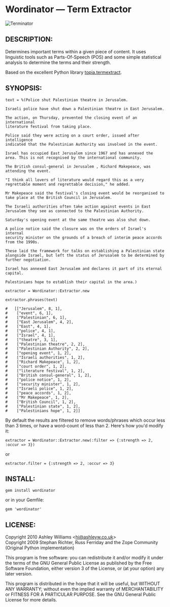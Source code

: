 # Wordinator — Term Extractor

![Terminator](http://t2.gstatic.com/images?q=tbn:WsQuaNoyT47gEM:http://img169.imageshack.us/img169/8233/dessinshwaug0.jpg&t=1)

## DESCRIPTION:

Determines important terms within a given piece of content. It
uses linguistic tools such as Parts-Of-Speech (POS) and some simple
statistical analysis to determine the terms and their strength.

Based on the excellent Python library [topia.termextract](http://pypi.python.org/pypi/topia.termextract/).

## SYNOPSIS:
    
    text = %(Police shut Palestinian theatre in Jerusalem.
    
    Israeli police have shut down a Palestinian theatre in East Jerusalem.
    
    The action, on Thursday, prevented the closing event of an international
    literature festival from taking place.
    
    Police said they were acting on a court order, issued after intelligence
    indicated that the Palestinian Authority was involved in the event.
    
    Israel has occupied East Jerusalem since 1967 and has annexed the
    area. This is not recognised by the international community.
    
    The British consul-general in Jerusalem , Richard Makepeace, was
    attending the event.
    
    "I think all lovers of literature would regard this as a very
    regrettable moment and regrettable decision," he added.
    
    Mr Makepeace said the festival's closing event would be reorganised to
    take place at the British Council in Jerusalem.
    
    The Israeli authorities often take action against events in East
    Jerusalem they see as connected to the Palestinian Authority.
    
    Saturday's opening event at the same theatre was also shut down.
    
    A police notice said the closure was on the orders of Israel's internal
    security minister on the grounds of a breach of interim peace accords
    from the 1990s.
    
    These laid the framework for talks on establishing a Palestinian state
    alongside Israel, but left the status of Jerusalem to be determined by
    further negotiation.
    
    Israel has annexed East Jerusalem and declares it part of its eternal
    capital.
    
    Palestinians hope to establish their capital in the area.)
    
    extractor = Wordinator::Extractor.new

    extractor.phrases(text)
    
    #   [["Jerusalem", 8, 1],
    #    ["event", 6, 1],
    #    ["Palestinian", 6, 1],
    #    ["East Jerusalem", 4, 2],
    #    ["East", 4, 1],
    #    ["police", 4, 1],
    #    ["Israel", 4, 1],
    #    ["theatre", 3, 1],
    #    ["Palestinian theatre", 2, 2],
    #    ["Palestinian Authority", 2, 2],
    #    ["opening event", 1, 2],
    #    ["Israeli authorities", 1, 2],
    #    ["Richard Makepeace", 1, 2],
    #    ["court order", 1, 2],
    #    ["literature festival", 1, 2],
    #    ["British consul-general", 1, 2],
    #    ["police notice", 1, 2],
    #    ["security minister", 1, 2],
    #    ["Israeli police", 1, 2],
    #    ["peace accords", 1, 2],
    #    ["Mr Makepeace", 1, 2],
    #    ["British Council", 1, 2],
    #    ["Palestinian state", 1, 2],
    #    ["Palestinians hope", 1, 2]]
    
    
By default the results are filtered to remove words/phrases which occur less than 3 times, or have a word-count of less than 2. Here's how you'd modify it:
    
`extractor = Wordinator::Extractor.new(:filter => {:strength => 2, :occur => 3})`

or

`extractor.filter = {:strength => 2, :occur => 3}`

## INSTALL:

    gem install wordinator

or in your Gemfile:

    gem 'wordinator'

## LICENSE:

Copyright 2010 Ashley Williams \<<hi@ashleyw.co.uk>\>  
Copyright 2009 Stephan Richter, Russ Ferriday and the Zope Community (Original Python implementation)  

This program is free software: you can redistribute it and/or modify
it under the terms of the GNU General Public License as published by
the Free Software Foundation, either version 3 of the License, or
(at your option) any later version.

This program is distributed in the hope that it will be useful,
but WITHOUT ANY WARRANTY; without even the implied warranty of
MERCHANTABILITY or FITNESS FOR A PARTICULAR PURPOSE.  See the
GNU General Public License for more details.
